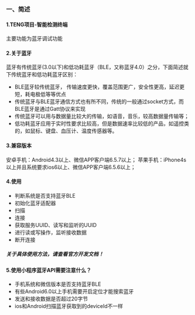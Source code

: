 ### 一、简述

#### 1.TENG项目-智能检测终端

主要功能为蓝牙调试功能

#### 2.关于蓝牙
蓝牙有传统蓝牙(3.0以下)和低功耗蓝牙（BLE，又称蓝牙4.0）之分，下面简述就下传统蓝牙和低功耗蓝牙区别：
* BLE蓝牙较传统蓝牙， 传输速度更快，覆盖范围更广，安全性更高，延迟更短，耗电极低等等优点
* 传统蓝牙与BLE蓝牙通信方式也有所不同，传统的一般通过socket方式，而BLE蓝牙是通过Gatt协议来实现
* 传统蓝牙可以用与数据量比较大的传输，如语音，音乐，较高数据量传输等；
* 低功耗蓝牙应用于实时性要求比较高，但是数据速率比较低的产品，如遥控类的，如鼠标、键盘、血压计、温度传感器等。

#### 3.兼容版本
安卓手机：Android4.3以上、微信APP客户端6.5.7以上；
苹果手机：iPhone4s以上并且系统要求ios6以上、微信APP客户端6.5.6以上；

#### 4.使用

* 判断系统是否支持蓝牙BLE
* 初始化蓝牙适配器
* 扫描
* 连接
* 获取服务UUID、读写和监听的UUID
* 进行读或写操作，监听接收数据
* 断开连接

##### 关于具体使用方法，请查看官方开发文档！

#### 5.使用小程序蓝牙API需要注意什么？
* 手机系统和微信版本是否支持蓝牙BLE
* 有些Android6.0以上手机需要开启定位才能搜索蓝牙
* 发送和接收数据是否超过20字节
* ios和Android扫描蓝牙获取到的deviceId不一样

  

